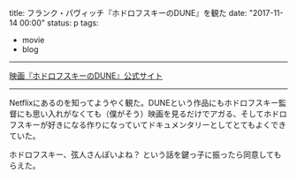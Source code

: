 title: フランク・パヴィッチ『ホドロフスキーのDUNE』を観た
date: "2017-11-14 00:00"
status: p
tags:
- movie
- blog
---

[映画『ホドロフスキーのDUNE』公式サイト](http://www.uplink.co.jp/dune/)

---

Netflixにあるのを知ってようやく観た。DUNEという作品にもホドロフスキー監督にも思い入れがなくても（僕がそう）映画を見るだけでアガる、そしてホドロフスキーが好きになる作りになっていてドキュメンタリーとしてとてもよくできていた。

ホドロフスキー、弦人さんぽいよね？ という話を鍵っ子に振ったら同意してもらえた。
